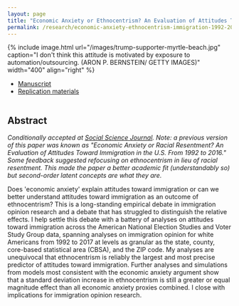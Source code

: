```yaml
---
layout: page
title: "Economic Anxiety or Ethnocentrism? An Evaluation of Attitudes Toward Immigration in the U.S. From 1992 to 2017"
permalink: /research/economic-anxiety-ethnocentrism-immigration-1992-2017/
---
```


{% include image.html url="/images/trump-supporter-myrtle-beach.jpg" caption="I don't think this attitude is motivated by exposure to automation/outsourcing. (ARON P. BERNSTEIN/ GETTY IMAGES)" width="400" align="right" %}

<!--## Article and Supporting Materials  --> 

- [Manuscript](https://github.com/svmiller/earr/blob/master/ms.pdf)
- [Replication materials](https://github.com/svmiller/ms)


<hr style="clear:both;visibility: hidden;" />  

## Abstract

*Conditionally accepted at [Social Science Journal](https://www.journals.elsevier.com/the-social-science-journal). Note: a previous version of this paper was known as "Economic Anxiety or Racial Resentment? An Evaluation of Attitudes Toward Immigration in the U.S. From 1992 to 2016." Some feedback suggested refocusing on ethnocentrism in lieu of racial resentment. This made the paper a better academic fit (understandably so) but second-order latent concepts are what they are.*

Does 'economic anxiety' explain attitudes toward immigration or can we better understand attitudes toward immigration as an outcome of ethnocentrism? This is a long-standing empirical debate in immigration opinion research and a debate that has struggled to distinguish the relative effects. I help settle this debate with a battery of analyses on attitudes toward immigration across the American National Election Studies and Voter Study Group data, spanning analyses on immigration opinion for white Americans from 1992 to 2017 at levels as granular as the state, county, core-based statistical area (CBSA), and the ZIP code. My analyses are unequivocal that ethnocentrism is reliably the largest and most precise predictor of attitudes toward immigration. Further analyses and simulations from models most consistent with the economic anxiety argument show that a standard deviation increase in ethnocentrism is still a greater or equal magnitude effect than all economic anxiety proxies combined. I close with implications for immigration opinion research.
